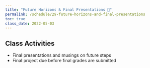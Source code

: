 ```yaml
---
title: "Future Horizons & Final Presentations 🌄"
permalink: /schedule/29-future-horizons-and-final-presentations
toc: true
class_date: 2022-05-03
---
```


## Class Activities

- Final presentations and musings on future steps
- Final project due before final grades are submitted
